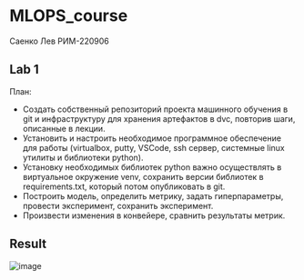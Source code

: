 # MLOPS_course
Саенко Лев РИМ-220906
## Lab 1
План:
* Создать собственный репозиторий проекта машинного обучения в git и инфраструктуру для хранения артефактов в dvc, повторив шаги, описанные в лекции.
* Установить и настроить необходимое программное обеспечение для работы (virtualbox, putty, VSCode, ssh сервер, системные linux утилиты и библиотеки python).
* Установку необходимых библиотек python важно осуществлять в виртуальное окружение venv, сохранить версии библиотек в requirements.txt, который потом опубликовать в git.
* Построить модель, определить метрику, задать гиперпараметры, провести эксперимент, сохранить эксперимент.
* Произвести изменения в конвейере, сравнить результаты метрик.
## Result
![image](https://github.com/Basserti/MLOPS_course/assets/51204419/d38295e5-5dd4-456e-98fb-2fd91d0082db)
